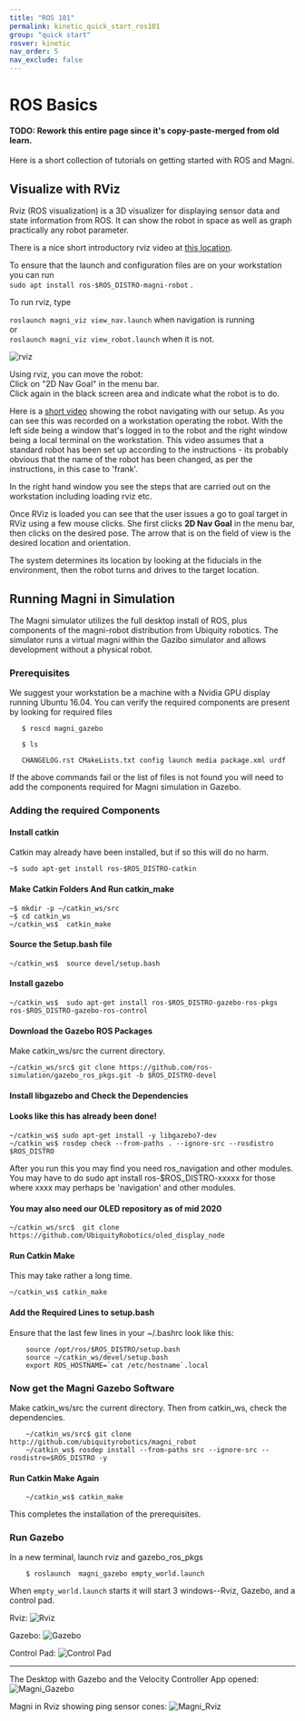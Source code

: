 ```yaml
---
title: "ROS 101"
permalink: kinetic_quick_start_ros101
group: "quick start"
rosver: kinetic
nav_order: 5
nav_exclude: false
---  
```


# ROS Basics

#### TODO: Rework this entire page since it's copy-paste-merged from old learn.

Here is a short collection of tutorials on getting started with ROS and Magni.

## Visualize with RViz

Rviz (ROS visualization) is a 3D visualizer for displaying sensor data and state information from ROS. It can show the robot in space as well as graph practically any robot parameter.

There is a nice short introductory rviz video at [this location](http://wiki.ros.org/rviz).

To ensure that the launch and configuration files are on your workstation you can run  
```sudo apt install ros-$ROS_DISTRO-magni-robot```  .

To run rviz, type

  ```roslaunch magni_viz view_nav.launch``` when navigation is running  
  or  
  ```roslaunch magni_viz view_robot.launch``` when it is not.

![rviz](assets/rviz_image.png)

Using rviz, you can move the robot:  
Click on "2D Nav Goal" in the menu bar.  
Click again in the black screen area and indicate what the robot is to do.

Here is a [short video](assets/rviz_with_nav.mp4) showing the robot navigating with our setup. As you can see this was recorded on a workstation operating the robot. With the left side being a window that's logged in to the robot and the right window being a local terminal on the workstation. This video assumes that a standard robot has been set up according to the instructions - its probably obvious that the name of the robot has been changed, as per the instructions, in this case to 'frank'.

In the right hand window you see the steps that are carried out on the workstation including loading rviz etc.

Once RViz is loaded you can see that the user issues a go to goal target in RViz using a few mouse clicks. She first clicks **2D Nav Goal** in the menu bar, then clicks on the desired pose. The arrow that is on the field of view is the desired location and orientation.

The system determines its location by looking at the fiducials in the environment, then the robot turns and drives to the target location.

## Running Magni in Simulation

The Magni simulator utilizes the full desktop install of ROS, plus components of the magni-robot distribution from Ubiquity robotics.
The simulator runs a virtual magni within the Gazibo simulator and allows development without a physical robot.

### Prerequisites

We suggest your workstation be a machine with a Nvidia GPU display running Ubuntu 16.04.
You can verify the required components are present by looking for required files

       $ roscd magni_gazebo

       $ ls

       CHANGELOG.rst CMakeLists.txt config launch media package.xml urdf

If the above commands fail or the list of files is not found you will need to add the components required for Magni simulation in Gazebo.

### Adding the required Components

#### Install catkin

Catkin may already have been installed, but if so this will do no harm.

    ~$ sudo apt-get install ros-$ROS_DISTRO-catkin

#### Make Catkin Folders And Run catkin_make
    ~$ mkdir -p ~/catkin_ws/src
    ~$ cd catkin_ws
    ~/catkin_ws$  catkin_make

#### Source the Setup.bash file
    ~/catkin_ws$  source devel/setup.bash

#### Install gazebo
    ~/catkin_ws$  sudo apt-get install ros-$ROS_DISTRO-gazebo-ros-pkgs ros-$ROS_DISTRO-gazebo-ros-control

#### Download the Gazebo ROS Packages

Make catkin_ws/src the current directory.

    ~/catkin_ws/src$ git clone https://github.com/ros-simulation/gazebo_ros_pkgs.git -b $ROS_DISTRO-devel

#### Install libgazebo and Check the Dependencies
#### Looks like this has already been done!

    ~/catkin_ws$ sudo apt-get install -y libgazebo7-dev
    ~/catkin_ws$ rosdep check --from-paths . --ignore-src --rosdistro $ROS_DISTRO

After you run this you may find you need ros_navigation and other modules. You may have to do  sudo apt install ros-$ROS_DISTRO-xxxxx   for those where xxxx may perhaps be  'navigation' and other modules.  

#### You may also need our OLED repository as of mid 2020

    ~/catkin_ws/src$  git clone https://github.com/UbiquityRobotics/oled_display_node

#### Run Catkin Make
This may take rather a long time.  

    ~/catkin_ws$ catkin_make

#### Add the Required Lines to setup.bash

Ensure that the last few lines in your ~/.bashrc look like this:
```
    source /opt/ros/$ROS_DISTRO/setup.bash  
    source ~/catkin_ws/devel/setup.bash  
    export ROS_HOSTNAME=`cat /etc/hostname`.local
```
### Now get the Magni Gazebo Software
Make catkin_ws/src the current directory. Then from catkin_ws, check the dependencies.
```
    ~/catkin_ws/src$ git clone http://github.com/ubiquityrobotics/magni_robot
    ~/catkin_ws$ rosdep install --from-paths src --ignore-src --rosdistro=$ROS_DISTRO -y
```

#### Run Catkin Make Again
```
    ~/catkin_ws$ catkin_make
```
This completes the installation of the prerequisites.

### Run Gazebo   
In a new terminal, launch rviz and gazebo_ros_pkgs
```
    $ roslaunch  magni_gazebo empty_world.launch
```
When `empty_world.launch` starts it will start 3 windows--Rviz, Gazebo, and a control pad.


Rviz:
![Rviz](assets/programming_your_robot/rviz.png)

Gazebo:
![Gazebo](assets/programming_your_robot/gazebo.png)

Control Pad:
![Control Pad](assets/programming_your_robot/controlpad.png)

--------------------

The Desktop with Gazebo and the Velocity Controller App opened:
![Magni_Gazebo](assets/programming_your_robot/mg_gaz1.png)

Magni in Rviz showing ping sensor cones:
![Magni_Rviz](assets/programming_your_robot/mg_rviz.png)    


